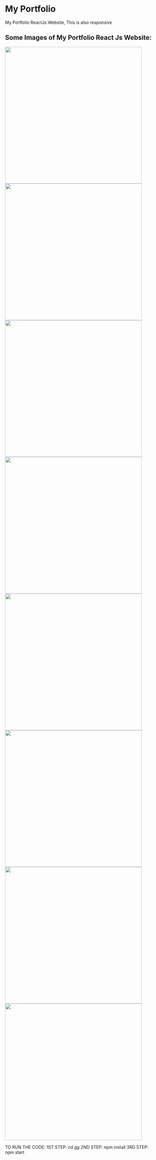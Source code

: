 # My Portfolio
My Portfolio ReactJs Website, This is also responsive
## Some Images of My Portfolio React Js Website:

<img width="450px;" src="https://i.imgur.com/gV102NO.png"/>
<img width="450px;" src="https://i.imgur.com/lC2wgam.png"/>
<img width="450px;" src="https://i.imgur.com/cLRcTI6.png"/>
<img width="450px;" src="https://i.imgur.com/hoqmd4k.png"/>
<img width="450px;" src="https://i.imgur.com/2pGGGf6.png"/>
<img width="450px;" src="https://i.imgur.com/nSFw9tG.png"/>
<img width="450px;" src="https://i.imgur.com/CVUUr0J.png"/>
<img width="450px;" src="https://i.imgur.com/Nisv4gD.png"/>

TO RUN THE CODE: 
1ST STEP: cd gg
2ND STEP: npm install
3RD STEP: npm start